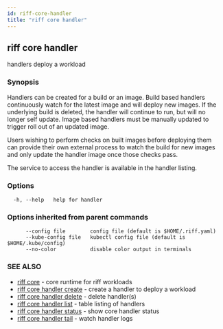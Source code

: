 ```yaml
---
id: riff-core-handler
title: "riff core handler"
---
```

## riff core handler

handlers deploy a workload

### Synopsis

Handlers can be created for a build or an image. Build based handlers
continuously watch for the latest image and will deploy new images. If the
underlying build is deleted, the handler will continue to run, but will no
longer self update. Image based handlers must be manually updated to trigger
roll out of an updated image.

Users wishing to perform checks on built images before deploying them can
provide their own external process to watch the build for new images and only
update the handler image once those checks pass.

The service to access the handler is available in the handler listing.

### Options

```
  -h, --help   help for handler
```

### Options inherited from parent commands

```
      --config file        config file (default is $HOME/.riff.yaml)
      --kube-config file   kubectl config file (default is $HOME/.kube/config)
      --no-color           disable color output in terminals
```

### SEE ALSO

* [riff core](riff_core.md)	 - core runtime for riff workloads
* [riff core handler create](riff_core_handler_create.md)	 - create a handler to deploy a workload
* [riff core handler delete](riff_core_handler_delete.md)	 - delete handler(s)
* [riff core handler list](riff_core_handler_list.md)	 - table listing of handlers
* [riff core handler status](riff_core_handler_status.md)	 - show core handler status
* [riff core handler tail](riff_core_handler_tail.md)	 - watch handler logs

